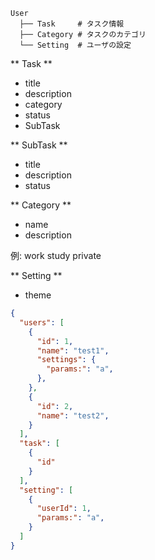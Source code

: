 ```
User
  ├── Task     # タスク情報
  ├── Category # タスクのカテゴリ
  └── Setting  # ユーザの設定
```
** Task **
- title
- description
- category
- status
- SubTask

** SubTask **
- title
- description
- status

** Category **
- name
- description

例: work study private

** Setting **
- theme

```json
{
  "users": [
    {
      "id": 1,
      "name": "test1",
      "settings": {
        "params:": "a",
      },
    },
    {
      "id": 2,
      "name": "test2",
    }
  ],
  "task": [
    {
      "id"
    }
  ],
  "setting": [
    {
      "userId": 1,
      "params:": "a",
    }
  ]
}
```
